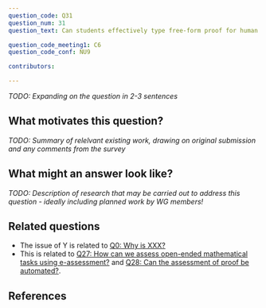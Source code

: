 ```yaml
---
question_code: Q31 
question_num: 31 
question_text: Can students effectively type free-form proof for human marking online 

question_code_meeting1: C6 
question_code_conf: NU9 

contributors: 

---
```

*TODO: Expanding on the question in 2-3 sentences*

## What motivates this question?

*TODO: Summary of relelvant existing work, drawing on original submission and any comments from the survey*

## What might an answer look like?

*TODO: Description of research that may be carried out to address this question - ideally including planned work by WG members!*

## Related questions

* The issue of Y is related to [Q0: Why is XXX?](Q0)
* This is related to [Q27: How can we assess open-ended mathematical tasks using e-assessment?](Q27) and [Q28: Can the assessment of proof be automated?](Q28).

## References
